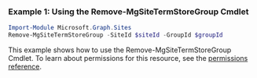### Example 1: Using the Remove-MgSiteTermStoreGroup Cmdlet
```powershell
Import-Module Microsoft.Graph.Sites
Remove-MgSiteTermStoreGroup -SiteId $siteId -GroupId $groupId
```
This example shows how to use the Remove-MgSiteTermStoreGroup Cmdlet.
To learn about permissions for this resource, see the [permissions reference](/graph/permissions-reference).
